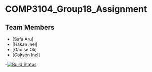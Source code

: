 # COMP3104_Group18_Assignment

## Team Members
- [Safa Aru]
- [Hakan Inel]
- [Gadise Oli]
- [Goksen Inel]

-[![Build Status](https://app.travis-ci.com/arusafa/COMP3104_Group18_Assignment.svg?branch=main)](https://app.travis-ci.com/arusafa/COMP3104_Group18_Assignment)
